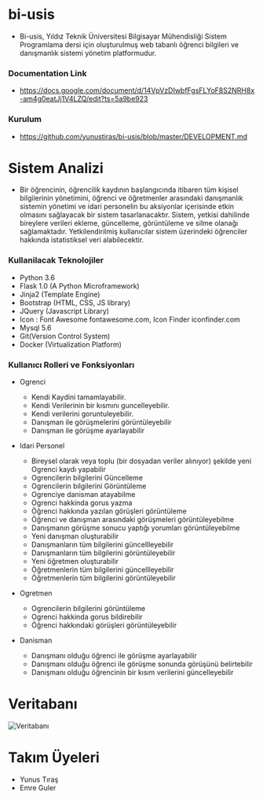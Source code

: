 # bi-usis
  * Bi-usis, Yıldız Teknik Üniversitesi Bilgisayar Mühendisliği Sistem Programlama dersi için oluşturulmuş web tabanlı öğrenci bilgileri ve danışmanlık sistemi yönetim platformudur.

### Documentation Link
  * https://docs.google.com/document/d/14VpVzDIwbfFgsFLYoF8S2NRH8x-am4g0eatJj1V4LZQ/edit?ts=5a9be923

### Kurulum
  * https://github.com/yunustiras/bi-usis/blob/master/DEVELOPMENT.md

# Sistem Analizi
  * Bir öğrencinin, öğrencilik kaydının başlangıcında itibaren tüm kişisel bilgilerinin yönetimini, öğrenci ve öğretmenler arasındaki danışmanlık sistemin yönetimi ve idari personelin bu aksiyonlar içerisinde etkin olmasını sağlayacak bir sistem tasarlanacaktır. Sistem, yetkisi dahilinde bireylere verileri ekleme, güncelleme, görüntüleme ve silme olanağı sağlamaktadır. Yetkilendirilmiş kullanıcılar sistem üzerindeki öğrenciler hakkında istatistiksel veri alabilecektir.
### Kullanilacak Teknolojiler
  * Python 3.6
  * Flask 1.0 (A Python Microframework)
  * Jinja2 (Template Engine)
  * Bootstrap (HTML, CSS, JS library)
  * JQuery (Javascript Library)
  * Icon : Font Awesome fontawesome.com, Icon Finder iconfinder.com
  * Mysql 5.6
  * Git(Version Control System)
  * Docker (Virtualization Platform)

### Kullanıcı Rolleri ve Fonksiyonları
  * Ogrenci
      * Kendi Kaydini tamamlayabilir.
      * Kendi Verilerinin bir kısmını guncelleyebilir.
      * Kendi verilerini goruntuleyebilir.
      * Danışman ile görüşmelerini görüntüleyebilir
      * Danışman ile görüşme ayarlayabilir

  * Idari Personel
      * Bireysel olarak veya toplu (bir dosyadan veriler alınıyor) şekilde yeni Ogrenci kaydı yapabilir
      * Ogrencilerin bilgilerini Güncelleme
      * Ogrencilerin bilgilerini Görüntüleme
      * Ogrenciye danisman atayabilme
      * Ogrenci hakkinda gorus yazma
      * Öğrenci hakkında yazılan görüşleri görüntüleme
      * Öğrenci ve danışman arasındaki görüşmeleri görüntüleyebilme
      * Danışmanın görüşme sonucu yaptığı yorumları görüntüleyebilme
      * Yeni danışman oluşturabilir
      * Danışmanların tüm bilgilerini güncellleyebilir
      * Danışmanların tüm bilgilerini görüntüleyebilir
      * Yeni öğretmen oluşturabilir
      * Öğretmenlerin tüm bilgilerini güncellleyebilir
      * Öğretmenlerin tüm bilgilerini görüntüleyebilir

  * Ogretmen
      * Ogrencilerin bilgilerini görüntüleme
      * Ogrenci hakkinda gorus bildirebilir
      * Öğrenci hakkındaki görüşleri görüntüleyebilir

  * Danisman
      * Danışmanı olduğu öğrenci ile görüşme ayarlayabilir
      * Danışmanı olduğu öğrenci ile görüşme sonunda görüşünü belirtebilir
      * Danışmanı olduğu öğrencinin bir kısım verilerini güncelleyebilir

# Veritabanı
![Veritabanı](https://github.com/yunustiras/bi-usis/blob/master/database/database.png)
# Takım Üyeleri
  * Yunus Tıraş
  * Emre Guler
